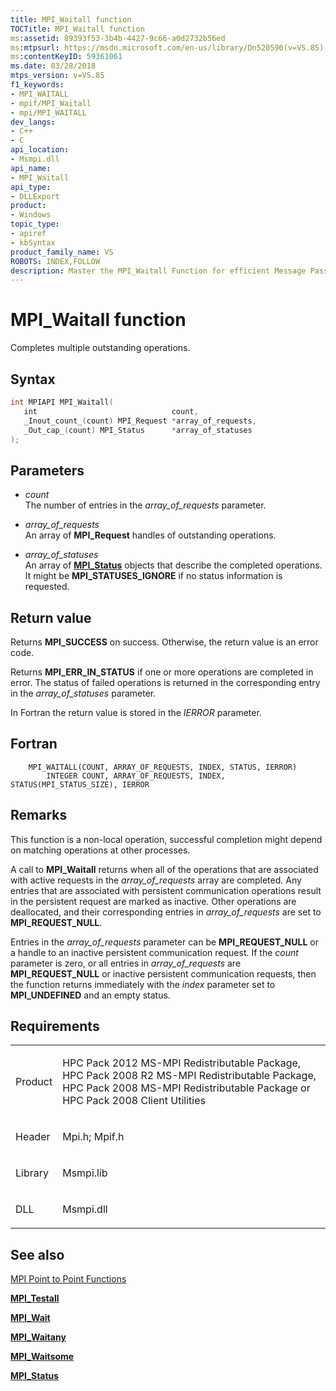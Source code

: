 ```yaml
---
title: MPI_Waitall function
TOCTitle: MPI_Waitall function
ms:assetid: 89393f53-3b4b-4427-9c66-a0d2732b56ed
ms:mtpsurl: https://msdn.microsoft.com/en-us/library/Dn520590(v=VS.85)
ms:contentKeyID: 59361061
ms.date: 03/28/2018
mtps_version: v=VS.85
f1_keywords:
- MPI_WAITALL
- mpif/MPI_Waitall
- mpi/MPI_WAITALL
dev_langs:
- C++
- C
api_location:
- Msmpi.dll
api_name:
- MPI_Waitall
api_type:
- DLLExport
product:
- Windows
topic_type:
- apiref
- kbSyntax
product_family_name: VS
ROBOTS: INDEX,FOLLOW
description: Master the MPI_Waitall Function for efficient Message Passing Interface operations. Learn syntax, parameters, and usage at Microsoft.com.
---
```


# MPI\_Waitall function

Completes multiple outstanding operations.

## Syntax

``` c++
int MPIAPI MPI_Waitall(
   int                              count,
   _Inout_count_(count) MPI_Request *array_of_requests,
   _Out_cap_(count) MPI_Status      *array_of_statuses
);
```

## Parameters

  - *count*  
    The number of entries in the *array\_of\_requests* parameter.

  - *array\_of\_requests*  
    An array of **MPI\_Request** handles of outstanding operations.

  - *array\_of\_statuses*  
    An array of [**MPI\_Status**](mpi-status-structure.md) objects that describe the completed operations. It might be **MPI\_STATUSES\_IGNORE** if no status information is requested.

## Return value

Returns **MPI\_SUCCESS** on success. Otherwise, the return value is an error code.

Returns **MPI\_ERR\_IN\_STATUS** if one or more operations are completed in error. The status of failed operations is returned in the corresponding entry in the *array\_of\_statuses* parameter.

In Fortran the return value is stored in the *IERROR* parameter.

## Fortran

``` FORTRAN
    MPI_WAITALL(COUNT, ARRAY_OF_REQUESTS, INDEX, STATUS, IERROR)
        INTEGER COUNT, ARRAY_OF_REQUESTS, INDEX, STATUS(MPI_STATUS_SIZE), IERROR
```

## Remarks

This function is a non-local operation, successful completion might depend on matching operations at other processes.

A call to **MPI\_Waitall** returns when all of the operations that are associated with active requests in the *array\_of\_requests* array are completed. Any entries that are associated with persistent communication operations result in the persistent request are marked as inactive. Other operations are deallocated, and their corresponding entries in *array\_of\_requests* are set to **MPI\_REQUEST\_NULL**.

Entries in the *array\_of\_requests* parameter can be **MPI\_REQUEST\_NULL** or a handle to an inactive persistent communication request. If the *count* parameter is zero, or all entries in *array\_of\_requests* are **MPI\_REQUEST\_NULL** or inactive persistent communication requests, then the function returns immediately with the *index* parameter set to **MPI\_UNDEFINED** and an empty status.

## Requirements

<table>
<colgroup>
<col/>
<col/>
</colgroup>
<tbody>
<tr class="odd">
<td><p>Product</p></td>
<td><p>HPC Pack 2012 MS-MPI Redistributable Package, HPC Pack 2008 R2 MS-MPI Redistributable Package, HPC Pack 2008 MS-MPI Redistributable Package or HPC Pack 2008 Client Utilities</p></td>
</tr>
<tr class="even">
<td><p>Header</p></td>
<td>Mpi.h;
Mpif.h</td>
</tr>
<tr class="odd">
<td><p>Library</p></td>
<td>Msmpi.lib</td>
</tr>
<tr class="even">
<td><p>DLL</p></td>
<td>Msmpi.dll</td>
</tr>
</tbody>
</table>


## See also

[MPI Point to Point Functions](mpi-point-to-point-functions.md)

[**MPI\_Testall**](mpi-testall-function.md)

[**MPI\_Wait**](mpi-wait-function.md)

[**MPI\_Waitany**](mpi-waitany-function.md)

[**MPI\_Waitsome**](mpi-waitsome-function.md)

[**MPI\_Status**](mpi-status-structure.md)

